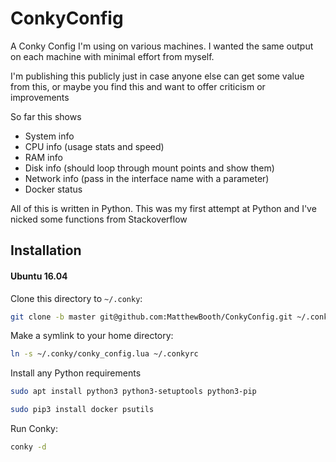 # ConkyConfig

A Conky Config I'm using on various machines. I wanted the same output on each machine with minimal effort from myself.

I'm publishing this publicly just in case anyone else can get some value from this, or maybe you find this and want to offer criticism or improvements

So far this shows
* System info
* CPU info (usage stats and speed)
* RAM info
* Disk info (should loop through mount points and show them)
* Network info (pass in the interface name with a parameter)
* Docker status

All of this is written in Python. This was my first attempt at Python and I've nicked some functions from Stackoverflow

## Installation
#### Ubuntu 16.04

Clone this directory to `~/.conky`:

```bash
git clone -b master git@github.com:MatthewBooth/ConkyConfig.git ~/.conky
```

Make a symlink to your home directory:

```bash
ln -s ~/.conky/conky_config.lua ~/.conkyrc
``` 

Install any Python requirements

```bash
sudo apt install python3 python3-setuptools python3-pip
```

```bash
sudo pip3 install docker psutils    
```

Run Conky:

```bash
conky -d
```
